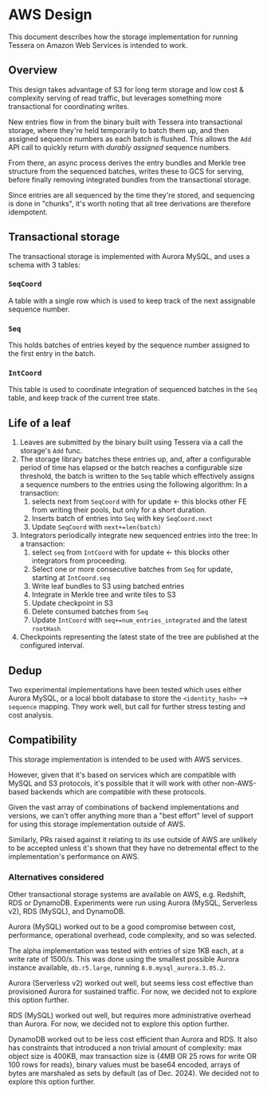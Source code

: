 # AWS Design

This document describes how the storage implementation for running Tessera on Amazon Web Services
is intended to work.

## Overview

This design takes advantage of S3 for long term storage and low cost & complexity serving of read traffic,
but leverages something more transactional for coordinating writes.

New entries flow in from the binary built with Tessera into transactional storage, where they're held
temporarily to batch them up, and then assigned sequence numbers as each batch is flushed.
This allows the `Add` API call to quickly return with *durably assigned* sequence numbers.

From there, an async process derives the entry bundles and Merkle tree structure from the sequenced batches,
writes these to GCS for serving, before finally removing integrated bundles from the transactional storage.

Since entries are all sequenced by the time they're stored, and sequencing is done in "chunks", it's worth
noting that all tree derivations are therefore idempotent.

## Transactional storage

The transactional storage is implemented with Aurora MySQL, and uses a schema with 3 tables:

### `SeqCoord`
A table with a single row which is used to keep track of the next assignable sequence number.

### `Seq`
This holds batches of entries keyed by the sequence number assigned to the first entry in the batch.

### `IntCoord`
This table is used to coordinate integration of sequenced batches in the `Seq` table, and keep track of the current tree state.

## Life of a leaf

1. Leaves are submitted by the binary built using Tessera via a call the storage's `Add` func.
1. The storage library batches these entries up, and, after a configurable period of time has elapsed
   or the batch reaches a configurable size threshold, the batch is written to the `Seq` table which effectively
   assigns a sequence numbers to the entries using the following algorithm:
   In a transaction:
   1. selects next from `SeqCoord` with for update ← this blocks other FE from writing their pools, but only for a short duration.
   1. Inserts batch of entries into `Seq` with key `SeqCoord.next`
   1. Update `SeqCoord` with `next+=len(batch)`
1. Integrators periodically integrate new sequenced entries into the tree:
   In a transaction:
   1. select `seq` from `IntCoord` with for update ← this blocks other integrators from proceeding.
   1. Select one or more consecutive batches from `Seq` for update, starting at `IntCoord.seq`
   1. Write leaf bundles to S3 using batched entries
   1. Integrate in Merkle tree and write tiles to S3
   1. Update checkpoint in S3
   1. Delete consumed batches from `Seq`
   1. Update `IntCoord` with `seq+=num_entries_integrated` and the latest `rootHash`
1. Checkpoints representing the latest state of the tree are published at the configured interval.

## Dedup

Two experimental implementations have been tested which uses either Aurora MySQL,
or a local bbolt database to store the `<identity_hash>` --> `sequence` mapping.
They work well, but call for further stress testing and cost analysis.

## Compatibility

This storage implementation is intended to be used with AWS services.

However, given that it's based on services which are compatible with MySQL and
S3 protocols, it's possible that it will work with other non-AWS-based backends
which are compatible with these protocols.

Given the vast array of combinations of backend implementations and versions, we
can't offer anything more than a "best effort" level of support for using this storage
implementation outside of AWS.

Similarly, PRs raised against it relating to its use outside of AWS are unlikely to 
be accepted unless it's shown that they have no detremental effect to the implementation's
performance on AWS.

### Alternatives considered

Other transactional storage systems are available on AWS, e.g. Redshift, RDS or
DynamoDB. Experiments were run using Aurora (MySQL, Serverless v2), RDS (MySQL),
and DynamoDB.

Aurora (MySQL) worked out to be a good compromise between cost, performance,
operational overhead, code complexity, and so was selected.

The alpha implementation was tested with entries of size 1KB each, at a write
rate of 1500/s. This was done using the smallest possible Aurora instance
available, `db.r5.large`, running `8.0.mysql_aurora.3.05.2`.

Aurora (Serverless v2) worked out well, but seems less cost effective than
provisioned Aurora for sustained traffic. For now, we decided not to explore this option further.

RDS (MySQL) worked out well, but requires more administrative overhead than
Aurora. For now, we decided not to explore this option further. 

DynamoDB worked out to be less cost efficient than Aurora and RDS. It also has
constraints that introduced a non trivial amount of complexity: max object size
is 400KB,  max transaction size is {4MB OR 25 rows for write OR 100 rows for
reads}, binary values must be base64 encoded, arrays of bytes are marshaled as
sets by default (as of Dec. 2024). We decided not to explore this option further.
